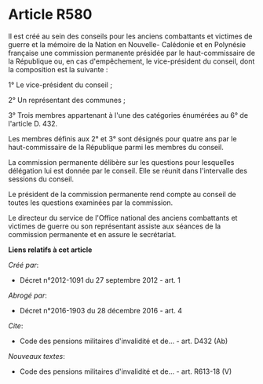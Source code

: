 # Article R580

Il est créé au sein des conseils pour les anciens combattants et victimes de guerre et la mémoire de la Nation en Nouvelle-
Calédonie et en Polynésie française une commission permanente présidée par le haut-commissaire de la République ou, en cas
d'empêchement, le vice-président du conseil, dont la composition est la suivante : 

1° Le vice-président du conseil ; 

2° Un représentant des communes ; 

3° Trois membres appartenant à l'une des catégories énumérées au 6° de l'article D. 432. 

Les membres définis aux 2° et 3° sont désignés pour quatre ans par le haut-commissaire de la République parmi les membres du
conseil. 

La commission permanente délibère sur les questions pour lesquelles délégation lui est donnée par le conseil. Elle se réunit
dans l'intervalle des sessions du conseil. 

Le président de la commission permanente rend compte au conseil de toutes les questions examinées par la commission. 

Le directeur du service de l'Office national des anciens combattants et victimes de guerre ou son représentant assiste aux
séances de la commission permanente et en assure le secrétariat.

**Liens relatifs à cet article**

_Créé par_:

  - Décret n°2012-1091 du 27 septembre 2012 - art. 1

_Abrogé par_:

  - Décret n°2016-1903 du 28 décembre 2016 - art. 4

_Cite_:

  - Code des pensions militaires d'invalidité et de... - art. D432 (Ab)

_Nouveaux textes_:

  - Code des pensions militaires d'invalidité et de... - art. R613-18 (V)
